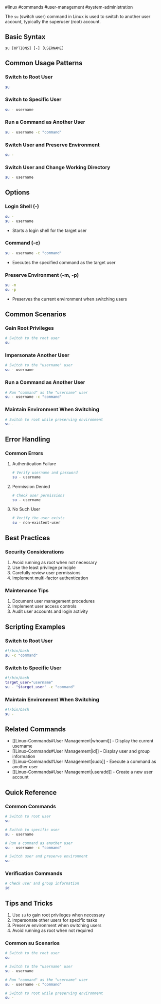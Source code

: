 #linux #commands #user-management #system-administration

The `su` (switch user) command in Linux is used to switch to another user account, typically the superuser (root) account.

## Basic Syntax
```
su [OPTIONS] [-] [USERNAME]
```

## Common Usage Patterns

### Switch to Root User
```bash
su
```

### Switch to Specific User
```bash
su - username
```

### Run a Command as Another User
```bash
su - username -c "command"
```

### Switch User and Preserve Environment
```bash
su -
```

### Switch User and Change Working Directory
```bash
su - username
```

## Options

### Login Shell (-) 
```bash
su -
su - username
```
- Starts a login shell for the target user

### Command (-c)
```bash
su - username -c "command"
```
- Executes the specified command as the target user

### Preserve Environment (-m, -p)
```bash
su -m
su -p
```
- Preserves the current environment when switching users

## Common Scenarios

### Gain Root Privileges
```bash
# Switch to the root user
su
```

### Impersonate Another User
```bash
# Switch to the "username" user
su - username
```

### Run a Command as Another User
```bash
# Run "command" as the "username" user
su - username -c "command"
```

### Maintain Environment When Switching
```bash
# Switch to root while preserving environment
su -
```

## Error Handling

### Common Errors
1. Authentication Failure
   ```bash
   # Verify username and password
   su - username
   ```

2. Permission Denied
   ```bash
   # Check user permissions
   su - username
   ```

3. No Such User
   ```bash
   # Verify the user exists
   su - non-existent-user
   ```

## Best Practices

### Security Considerations
1. Avoid running as root when not necessary
2. Use the least privilege principle
3. Carefully review user permissions
4. Implement multi-factor authentication

### Maintenance Tips
1. Document user management procedures
2. Implement user access controls
3. Audit user accounts and login activity

## Scripting Examples

### Switch to Root User
```bash
#!/bin/bash
su -c "command"
```

### Switch to Specific User
```bash
#!/bin/bash
target_user="username"
su - "$target_user" -c "command"
```

### Maintain Environment When Switching
```bash
#!/bin/bash
su -
```

## Related Commands
- [[Linux-Commands#User Management|whoami]] - Display the current username
- [[Linux-Commands#User Management|id]] - Display user and group information
- [[Linux-Commands#User Management|sudo]] - Execute a command as another user
- [[Linux-Commands#User Management|useradd]] - Create a new user account

## Quick Reference

### Common Commands
```bash
# Switch to root user
su

# Switch to specific user
su - username

# Run a command as another user
su - username -c "command"

# Switch user and preserve environment
su -
```

### Verification Commands
```bash
# Check user and group information
id
```

## Tips and Tricks
1. Use `su` to gain root privileges when necessary
2. Impersonate other users for specific tasks
3. Preserve environment when switching users
4. Avoid running as root when not required

### Common su Scenarios
```bash
# Switch to the root user
su

# Switch to the "username" user
su - username 

# Run "command" as the "username" user
su - username -c "command"

# Switch to root while preserving environment
su -
```